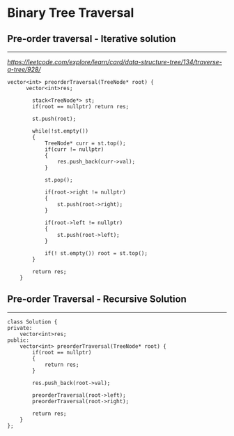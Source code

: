 # Binary Tree Traversal

## Pre-order traversal - Iterative solution
------------------------

_https://leetcode.com/explore/learn/card/data-structure-tree/134/traverse-a-tree/928/_

```
vector<int> preorderTraversal(TreeNode* root) {
      vector<int>res;
        
        stack<TreeNode*> st;
        if(root == nullptr) return res;
        
        st.push(root);
        
        while(!st.empty())
        {
            TreeNode* curr = st.top();
            if(curr != nullptr)
            {
                res.push_back(curr->val);
            }
            
            st.pop();
            
            if(root->right != nullptr)
            {
                st.push(root->right);
            }
            
            if(root->left != nullptr)
            {
                st.push(root->left);
            }
            
            if(! st.empty()) root = st.top();
        }
        
        return res;
    }
```

## Pre-order Traversal - Recursive Solution
----------------------------------

```
class Solution {
private:
    vector<int>res;
public:
    vector<int> preorderTraversal(TreeNode* root) {
        if(root == nullptr)
        {
            return res;
        }
       
        res.push_back(root->val);
        
        preorderTraversal(root->left);
        preorderTraversal(root->right);
        
        return res;
    }
};

```


